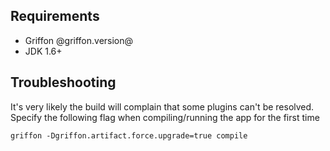 Requirements
------------

 * Griffon @griffon.version@
 * JDK 1.6+

Troubleshooting
---------------

It's very likely the build will complain that some plugins can't be resolved.
Specify the following flag when compiling/running the app for the first time

    griffon -Dgriffon.artifact.force.upgrade=true compile


